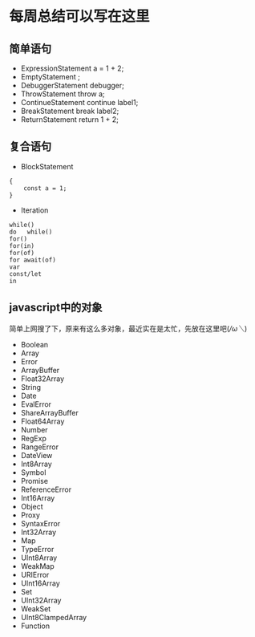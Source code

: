 # 每周总结可以写在这里
## 简单语句
- ExpressionStatement   a = 1 + 2;
- EmptyStatement    ;
- DebuggerStatement     debugger;
- ThrowStatement    throw a;
- ContinueStatement     continue label1;
- BreakStatement    break label2;
- ReturnStatement   return 1 + 2;

## 复合语句
- BlockStatement
```
{
    const a = 1;
}
```
- Iteration
```
while()
do   while()
for()
for(in)
for(of)
for await(of)
var
const/let
in
```


## javascript中的对象
简单上网搜了下，原来有这么多对象，最近实在是太忙，先放在这里吧(*/ω＼*)
- Boolean
- Array
- Error
- ArrayBuffer
- Float32Array
- String
- Date
- EvalError
- ShareArrayBuffer
- Float64Array
- Number
- RegExp
- RangeError
- DateView
- Int8Array
- Symbol
- Promise
- ReferenceError
- Int16Array
- Object
- Proxy
- SyntaxError
- Int32Array 
- Map
- TypeError
- UInt8Array 
- WeakMap
- URIError
- UInt16Array 
- Set 
- UInt32Array 
- WeakSet 
- UInt8ClampedArray 
- Function
